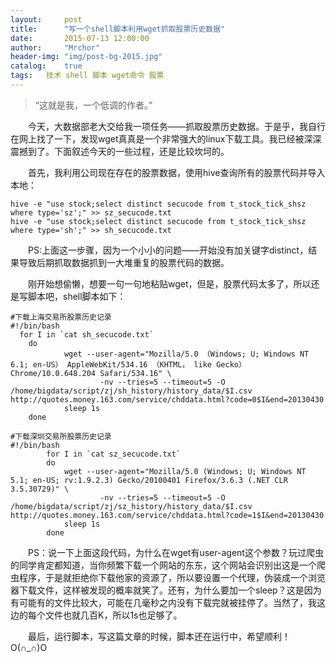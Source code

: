 ```yaml
---
layout:     post
title:      "写一个shell脚本利用wget抓取股票历史数据"
date:       2015-07-13 12:00:00
author:     "Mrchor"
header-img: "img/post-bg-2015.jpg"
catalog:	true
tags:	技术 shell 脚本 wget命令 股票
---
```


> “这就是我，一个低调的作者。”



　　今天，大数据部老大交给我一项任务——抓取股票历史数据。于是乎，我自行在网上找了一下，发现wget真真是一个非常强大的linux下载工具。我已经被深深震撼到了。下面叙述今天的一些过程，还是比较坎坷的。

　　首先，我利用公司现在存在的股票数据，使用hive查询所有的股票代码并导入本地：
  
	hive -e "use stock;select distinct secucode from t_stock_tick_shsz where type='sz';" >> sz_secucode.txt
	hive -e "use stock;select distinct secucode from t_stock_tick_shsz where type='sh';" >> sh_secucode.txt
	
　　PS:上面这一步骤，因为一个小小的问题——开始没有加关键字distinct，结果导致后期抓取数据抓到一大堆重复的股票代码的数据。

　　刚开始想偷懒，想要一句一句地粘贴wget，但是，股票代码太多了，所以还是写脚本吧，shell脚本如下：
  
	#下载上海交易所股票历史记录
	#!/bin/bash                                                           
	  for I in `cat sh_secucode.txt`
		do  
				wget --user-agent="Mozilla/5.0 （Windows; U; Windows NT 6.1; en-US） AppleWebKit/534.16 （KHTML， like Gecko） Chrome/10.0.648.204 Safari/534.16" \
						-nv --tries=5 --timeout=5 -O /home/bigdata/script/zj/sh_history/history_data/$I.csv http://quotes.money.163.com/service/chddata.html?code=0$I&end=20130430                               
				sleep 1s
		done  

	#下载深圳交易所股票历史记录
	#!/bin/bash
			for I in `cat sz_secucode.txt`
			do
				wget --user-agent="Mozilla/5.0 (Windows; U; Windows NT 5.1; en-US; rv:1.9.2.3) Gecko/20100401 Firefox/3.6.3 (.NET CLR 3.5.30729)" \
						-nv --tries=5 --timeout=5 -O /home/bigdata/script/zj/sz_history/history_data/$I.csv http://quotes.money.163.com/service/chddata.html?code=1$I&end=20130430
				sleep 1s
			done

　　PS：说一下上面这段代码，为什么在wget有user-agent这个参数？玩过爬虫的同学肯定都知道，当你频繁下载一个网站的东东，这个网站会识别出这是一个爬虫程序，于是就拒绝你下载他家的资源了，所以要设置一个代理，伪装成一个浏览器下载文件，这样被发现的概率就笑了。还有，为什么要加一个sleep？这是因为有可能有的文件比较大，可能在几毫秒之内没有下载完就被挂停了。当然了，我这边的每个文件也就几百K，所以1s也足够了。

　　最后，运行脚本，写这篇文章的时候，脚本还在运行中，希望顺利！O(∩_∩)O